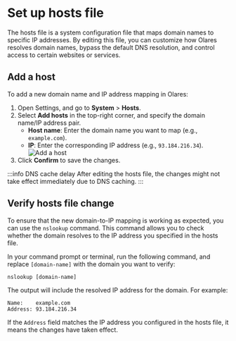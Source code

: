 # Set up hosts file

The hosts file is a system configuration file that maps domain names to specific IP addresses. By editing this file, you can customize how Olares resolves domain names, bypass the default DNS resolution, and control access to certain websites or services.
## Add a host
To add a new domain name and IP address mapping in Olares:
1. Open Settings, and go to **System** > **Hosts**.
2. Select **Add hosts** in the top-right corner, and specify the domain name/IP address pair.
   - **Host name**: Enter the domain name you want to map (e.g., `example.com`).
   - **IP**: Enter the corresponding IP address (e.g., `93.184.216.34`).
     ![Add a host](/images/manual/tasks/add-host.png#bordered)
3. Click **Confirm** to save the changes.

:::info DNS cache delay
After editing the hosts file, the changes might not take effect immediately due to DNS caching.
:::

## Verify hosts file change
To ensure that the new domain-to-IP mapping is working as expected, you can use the `nslookup` command. This command allows you to check whether the domain resolves to the IP address you specified in the hosts file.

In your command prompt or terminal, run the following command, and replace `[domain-name]` with the domain you want to verify:
  ```shell
  nslookup [domain-name]
  ```

The output will include the resolved IP address for the domain. For example:
  ```shell
  Name:    example.com
  Address: 93.184.216.34
  ```
If the `Address` field matches the IP address you configured in the hosts file, it means the changes have taken effect.
